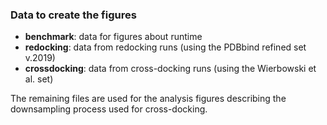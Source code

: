 ### Data to create the figures

- **benchmark**: data for figures about runtime
- **redocking**: data from redocking runs (using the PDBbind refined set v.2019)
- **crossdocking**: data from cross-docking runs (using the Wierbowski et al. set)

The remaining files are used for the analysis figures describing the downsampling process used for cross-docking.
